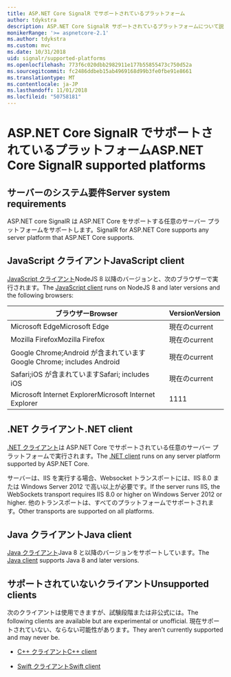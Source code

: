 ```yaml
---
title: ASP.NET Core SignalR でサポートされているプラットフォーム
author: tdykstra
description: ASP.NET Core SignalR サポートされているプラットフォームについて説明します。
monikerRange: '>= aspnetcore-2.1'
ms.author: tdykstra
ms.custom: mvc
ms.date: 10/31/2018
uid: signalr/supported-platforms
ms.openlocfilehash: 773f6c020dbb2982911e177b55855473c750d52a
ms.sourcegitcommit: fc2486ddbeb15ab4969168d99b3fe0fbe91e8661
ms.translationtype: MT
ms.contentlocale: ja-JP
ms.lasthandoff: 11/01/2018
ms.locfileid: "50758181"
---
```

# <a name="aspnet-core-signalr-supported-platforms"></a><span data-ttu-id="494dc-103">ASP.NET Core SignalR でサポートされているプラットフォーム</span><span class="sxs-lookup"><span data-stu-id="494dc-103">ASP.NET Core SignalR supported platforms</span></span>

## <a name="server-system-requirements"></a><span data-ttu-id="494dc-104">サーバーのシステム要件</span><span class="sxs-lookup"><span data-stu-id="494dc-104">Server system requirements</span></span>

<span data-ttu-id="494dc-105">ASP.NET core SignalR は ASP.NET Core をサポートする任意のサーバー プラットフォームをサポートします。</span><span class="sxs-lookup"><span data-stu-id="494dc-105">SignalR for ASP.NET Core supports any server platform that ASP.NET Core supports.</span></span>

## <a name="javascript-client"></a><span data-ttu-id="494dc-106">JavaScript クライアント</span><span class="sxs-lookup"><span data-stu-id="494dc-106">JavaScript client</span></span>

<span data-ttu-id="494dc-107">[JavaScript クライアント](https://www.npmjs.com/package/@aspnet/signalr)NodeJS 8 以降のバージョンと、次のブラウザーで実行されます。</span><span class="sxs-lookup"><span data-stu-id="494dc-107">The [JavaScript client](https://www.npmjs.com/package/@aspnet/signalr) runs on NodeJS 8 and later versions and the following browsers:</span></span>

| <span data-ttu-id="494dc-108">ブラウザー</span><span class="sxs-lookup"><span data-stu-id="494dc-108">Browser</span></span>                         | <span data-ttu-id="494dc-109">Version</span><span class="sxs-lookup"><span data-stu-id="494dc-109">Version</span></span> |
| ------------------------------- | ------- |
| <span data-ttu-id="494dc-110">Microsoft Edge</span><span class="sxs-lookup"><span data-stu-id="494dc-110">Microsoft Edge</span></span>                  | <span data-ttu-id="494dc-111">現在の</span><span class="sxs-lookup"><span data-stu-id="494dc-111">current</span></span> |
| <span data-ttu-id="494dc-112">Mozilla Firefox</span><span class="sxs-lookup"><span data-stu-id="494dc-112">Mozilla Firefox</span></span>                 | <span data-ttu-id="494dc-113">現在の</span><span class="sxs-lookup"><span data-stu-id="494dc-113">current</span></span> |
| <span data-ttu-id="494dc-114">Google Chrome;Android が含まれています</span><span class="sxs-lookup"><span data-stu-id="494dc-114">Google Chrome; includes Android</span></span> | <span data-ttu-id="494dc-115">現在の</span><span class="sxs-lookup"><span data-stu-id="494dc-115">current</span></span> |
| <span data-ttu-id="494dc-116">Safari;iOS が含まれています</span><span class="sxs-lookup"><span data-stu-id="494dc-116">Safari; includes iOS</span></span>            | <span data-ttu-id="494dc-117">現在の</span><span class="sxs-lookup"><span data-stu-id="494dc-117">current</span></span> |
| <span data-ttu-id="494dc-118">Microsoft Internet Explorer</span><span class="sxs-lookup"><span data-stu-id="494dc-118">Microsoft Internet Explorer</span></span>     | <span data-ttu-id="494dc-119">11</span><span class="sxs-lookup"><span data-stu-id="494dc-119">11</span></span>      |
 
## <a name="net-client"></a><span data-ttu-id="494dc-120">.NET クライアント</span><span class="sxs-lookup"><span data-stu-id="494dc-120">.NET client</span></span>

<span data-ttu-id="494dc-121">[.NET クライアント](https://www.nuget.org/packages/Microsoft.AspNetCore.SignalR/)は ASP.NET Core でサポートされている任意のサーバー プラットフォームで実行されます。</span><span class="sxs-lookup"><span data-stu-id="494dc-121">The [.NET client](https://www.nuget.org/packages/Microsoft.AspNetCore.SignalR/) runs on any server platform supported by ASP.NET Core.</span></span>

<span data-ttu-id="494dc-122">サーバーは、IIS を実行する場合、Websocket トランスポートには、IIS 8.0 または Windows Server 2012 で高い以上が必要です。</span><span class="sxs-lookup"><span data-stu-id="494dc-122">If the server runs IIS, the WebSockets transport requires IIS 8.0 or higher on Windows Server 2012 or higher.</span></span> <span data-ttu-id="494dc-123">他のトランスポートは、すべてのプラットフォームでサポートされます。</span><span class="sxs-lookup"><span data-stu-id="494dc-123">Other transports are supported on all platforms.</span></span>

## <a name="java-client"></a><span data-ttu-id="494dc-124">Java クライアント</span><span class="sxs-lookup"><span data-stu-id="494dc-124">Java client</span></span>

<span data-ttu-id="494dc-125">[Java クライアント](https://search.maven.org/artifact/com.microsoft.aspnet/signalr)Java 8 と以降のバージョンをサポートしています。</span><span class="sxs-lookup"><span data-stu-id="494dc-125">The [Java client](https://search.maven.org/artifact/com.microsoft.aspnet/signalr) supports Java 8 and later versions.</span></span>

## <a name="unsupported-clients"></a><span data-ttu-id="494dc-126">サポートされていないクライアント</span><span class="sxs-lookup"><span data-stu-id="494dc-126">Unsupported clients</span></span>

<span data-ttu-id="494dc-127">次のクライアントは使用できますが、試験段階または非公式には。</span><span class="sxs-lookup"><span data-stu-id="494dc-127">The following clients are available but are experimental or unofficial.</span></span> <span data-ttu-id="494dc-128">現在サポートされていない、ならない可能性があります。</span><span class="sxs-lookup"><span data-stu-id="494dc-128">They aren't currently supported and may never be.</span></span>

* [<span data-ttu-id="494dc-129">C++ クライアント</span><span class="sxs-lookup"><span data-stu-id="494dc-129">C++ client</span></span>](https://github.com/aspnet/SignalR/tree/master/clients/cpp)

* [<span data-ttu-id="494dc-130">Swift クライアント</span><span class="sxs-lookup"><span data-stu-id="494dc-130">Swift client</span></span>](https://github.com/moozzyk/SignalR-Client-Swift)
